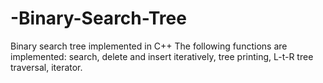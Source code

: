 # -Binary-Search-Tree
Binary search tree implemented in C++ The following functions are implemented: search, delete and insert iteratively, tree printing, L-t-R tree traversal, iterator.

